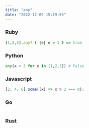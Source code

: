 ```yaml
---
title: "any"
date: "2022-12-09 15:19:55"
---
```


### Ruby

```ruby
[1,2,3].any? { |e| e > 1 } => true
```

### Python

```python
any(x > 3 for x in [1,2,3]) # False
```

### Javascript

```javascript
[2, 4, 6].some((x) => x % 2 === 0);
```

### Go

```go

```

### Rust

```rust

```
